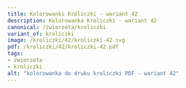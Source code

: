 ```yaml
---
title: Kolorowanki Króliczki - wariant 42
description: Kolorowanka Kroliczki - wariant 42
canonical: /zwierzeta/kroliczki
variant_of: kroliczki
image: /kroliczki/42/kroliczki-42.svg
pdf: /kroliczki/42/kroliczki-42.pdf
tags:
- zwierzeta
- kroliczki
alt: "kolorowanka do druku kroliczki PDF - wariant 42"
---
```

